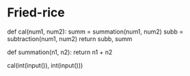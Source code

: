 # Fried-rice
def cal(num1, num2):
	summ = summation(num1, num2)
	subb = subtraction(num1, num2)
	return subb, summ

def summation(n1, n2):
	return n1 + n2

cal(int(input()), int(input()))